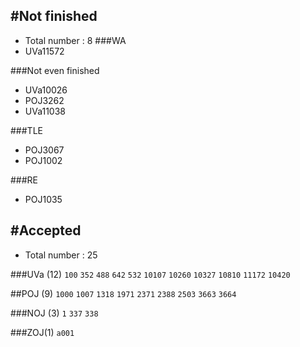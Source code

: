 #Not finished
---------------------------------------
- Total number : 8
###WA
- UVa11572

###Not even finished
- UVa10026
- POJ3262
- UVa11038

###TLE
- POJ3067
- POJ1002

###RE
- POJ1035

#Accepted
---------------------------------------
- Total number : 25

###UVa (12)
`100` `352`  `488` `642`  `532` `10107` `10260` `10327` `10810` `11172` `10420`

##POJ (9)
`1000` `1007` `1318` `1971` `2371` `2388` `2503`  `3663` `3664`

###NOJ (3)
`1` `337` `338`

###ZOJ(1)
`a001`
